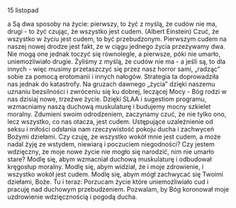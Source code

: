 15 listopad

a
Są dwa sposoby na życie:
 pierwszy, to żyć z myślą, że cudów nie ma, drugi - to żyć czując, że wszystko jest cudem.
(Albert Einstein)
 Czuć, że wszystko w życiu jest cudem, to być przebudzonym. Pierwszym cudem na naszej nowej drodze jest fakt, że w ciągu jednego życia przeżywamy dwa. Nie mogą one jednak toczyć się równolegle, a pierwsze, póki nie umarło, uniemożliwiało drugie. Żyliśmy z myślą, że cudów nie ma - a jeśli są, to dla innych - więc musimy przetaszczyć się przez nasz horror sami, „radząc” sobie za pomocą erotomanii i innych nałogów. Strategia ta doprowadziła nas jednak do katastrofy. Na gruzach dawnego „życia” dzięki naszemu uznaniu bezsilności i zwróceniu się ku dobrej, leczącej Mocy - Bóg rodzi w nas dzisiaj nowe, trzeźwe życie. Dzięki SLAA i sugestiom programu, wzmacniamy naszą duchową muskulaturę i budujemy mocny szkielet moralny. Zdumieni swoim odrodzeniem, zaczynamy czuć, że nie tylko ono, lecz wszystko, co nas otacza, jest cudem. Ustępujące uzależnienie od seksu i miłości odsłania nam rzeczywistość pokoju ducha i zachwyceń Bożymi dziełami.
 Czy czuję, że wszystko wokół mnie jest cudem, a może nadal żyję ze wstydem, niewiarą i poczuciem niegodności? Czy jestem wdzięczny, że moje nowe życie nie mogło się narodzić, nim nie umarło stare?
 Modlę się, abym wzmacniał duchową muskulaturę i odbudował kręgosłup moralny. Modlę się, abym widział, że i moje zdrowienie, i wszystko wokół jest cudem. Modlę się, abym mógł zachwycać się Twoimi dziełami, Boże.
 Tu i teraz: Porzucam życie które uniemożliwiało cud i pracuję nad duchowym przebudzeniem. Pozwalam, by Bóg koronował moje uzdrowienie wdzięcznością i pogodą ducha.
